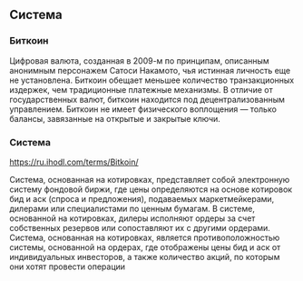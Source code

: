 ## Cистема
### Биткоин 
Цифровая валюта, созданная в 2009-м по принципам, описанным анонимным персонажем Сатоси Накамото, чья истинная личность еще не установлена. Биткоин обещает меньшее количество транзакционных издержек, чем традиционные платежные механизмы. В отличие от государственных валют, биткоин находится под децентрализованным управлением. Биткоин не имеет физического воплощения — только балансы, завязанные на открытые и закрытые ключи.


### Система
https://ru.ihodl.com/terms/Bitkoin/

Система, основанная на котировках, представляет собой электронную систему фондовой биржи, 
где цены определяются на основе котировок бид и аск (спроса и предложения), подаваемых маркетмейкерами, 
дилерами или специалистами по ценным бумагам. В системе, основанной на котировках, дилеры исполняют 
ордеры за счет собственных резервов или сопоставляют их с другими ордерами. 
Система, основанная на котировках, является противоположностью системы, основанной на ордерах, 
где отображены цены бид и аск от индивидуальных инвесторов, а также количество акций, по которым они хотят 
провести операции
